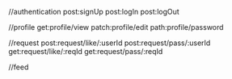 //authentication
post:signUp
post:logIn
post:logOut

//profile
get:profile/view
patch:profile/edit
path:profile/password

//request
post:request/like/:userId
post:request/pass/:userId
get:request/like/:reqId
get:request/pass/:reqId

//feed